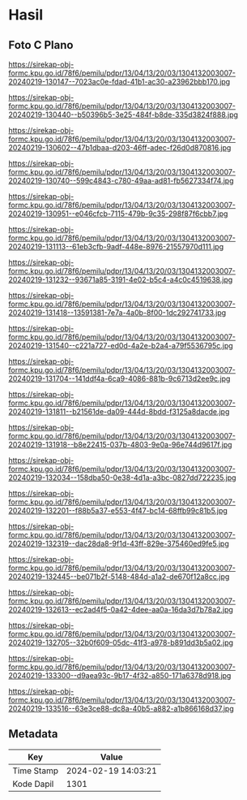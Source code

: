 # Hasil

## Foto C Plano

https://sirekap-obj-formc.kpu.go.id/78f6/pemilu/pdpr/13/04/13/20/03/1304132003007-20240219-130147--7023ac0e-fdad-41b1-ac30-a23962bbb170.jpg

https://sirekap-obj-formc.kpu.go.id/78f6/pemilu/pdpr/13/04/13/20/03/1304132003007-20240219-130440--b50396b5-3e25-484f-b8de-335d3824f888.jpg

https://sirekap-obj-formc.kpu.go.id/78f6/pemilu/pdpr/13/04/13/20/03/1304132003007-20240219-130602--47b1dbaa-d203-46ff-adec-f26d0d870816.jpg

https://sirekap-obj-formc.kpu.go.id/78f6/pemilu/pdpr/13/04/13/20/03/1304132003007-20240219-130740--599c4843-c780-49aa-ad81-fb5627334f74.jpg

https://sirekap-obj-formc.kpu.go.id/78f6/pemilu/pdpr/13/04/13/20/03/1304132003007-20240219-130951--e046cfcb-7115-479b-9c35-298f87f6cbb7.jpg

https://sirekap-obj-formc.kpu.go.id/78f6/pemilu/pdpr/13/04/13/20/03/1304132003007-20240219-131113--61eb3cfb-9adf-448e-8976-21557970d111.jpg

https://sirekap-obj-formc.kpu.go.id/78f6/pemilu/pdpr/13/04/13/20/03/1304132003007-20240219-131232--93671a85-3191-4e02-b5c4-a4c0c4519638.jpg

https://sirekap-obj-formc.kpu.go.id/78f6/pemilu/pdpr/13/04/13/20/03/1304132003007-20240219-131418--13591381-7e7a-4a0b-8f00-1dc292741733.jpg

https://sirekap-obj-formc.kpu.go.id/78f6/pemilu/pdpr/13/04/13/20/03/1304132003007-20240219-131540--c221a727-ed0d-4a2e-b2a4-a79f5536795c.jpg

https://sirekap-obj-formc.kpu.go.id/78f6/pemilu/pdpr/13/04/13/20/03/1304132003007-20240219-131704--141ddf4a-6ca9-4086-881b-9c6713d2ee9c.jpg

https://sirekap-obj-formc.kpu.go.id/78f6/pemilu/pdpr/13/04/13/20/03/1304132003007-20240219-131811--b21561de-da09-444d-8bdd-f3125a8dacde.jpg

https://sirekap-obj-formc.kpu.go.id/78f6/pemilu/pdpr/13/04/13/20/03/1304132003007-20240219-131918--b8e22415-037b-4803-9e0a-96e744d9617f.jpg

https://sirekap-obj-formc.kpu.go.id/78f6/pemilu/pdpr/13/04/13/20/03/1304132003007-20240219-132034--158dba50-0e38-4d1a-a3bc-0827dd722235.jpg

https://sirekap-obj-formc.kpu.go.id/78f6/pemilu/pdpr/13/04/13/20/03/1304132003007-20240219-132201--f88b5a37-e553-4f47-bc14-68ffb99c81b5.jpg

https://sirekap-obj-formc.kpu.go.id/78f6/pemilu/pdpr/13/04/13/20/03/1304132003007-20240219-132319--dac28da8-9f1d-43ff-829e-375460ed9fe5.jpg

https://sirekap-obj-formc.kpu.go.id/78f6/pemilu/pdpr/13/04/13/20/03/1304132003007-20240219-132445--be071b2f-5148-484d-a1a2-de670f12a8cc.jpg

https://sirekap-obj-formc.kpu.go.id/78f6/pemilu/pdpr/13/04/13/20/03/1304132003007-20240219-132613--ec2ad4f5-0a42-4dee-aa0a-16da3d7b78a2.jpg

https://sirekap-obj-formc.kpu.go.id/78f6/pemilu/pdpr/13/04/13/20/03/1304132003007-20240219-132705--32b0f609-05dc-41f3-a978-b891dd3b5a02.jpg

https://sirekap-obj-formc.kpu.go.id/78f6/pemilu/pdpr/13/04/13/20/03/1304132003007-20240219-133300--d9aea93c-9b17-4f32-a850-171a6378d918.jpg

https://sirekap-obj-formc.kpu.go.id/78f6/pemilu/pdpr/13/04/13/20/03/1304132003007-20240219-133516--63e3ce88-dc8a-40b5-a882-a1b866168d37.jpg


## Metadata

| Key        | Value               |
| ---------- | ------------------- |
| Time Stamp | 2024-02-19 14:03:21 |
| Kode Dapil | 1301                |



